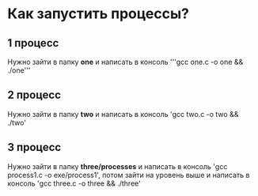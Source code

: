 # Как запустить процессы?

## 1 процесс

Нужно зайти в папку **one** и написать в консоль '''gcc one.c -o one && ./one'''

## 2 процесс

Нужно зайти в папку **two** и написать в консоль 'gcc two.c -o two && ./two'

## 3 процесс

Нужно зайти в папку **three/processes** и написать в консоль 'gcc process1.c -o exe/process1', потом зайти на уровень выше и написать в консоль 'gcc three.c -o three && ./three'
